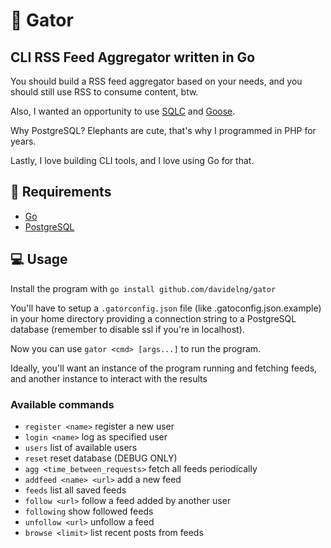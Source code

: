 # 🐊 Gator

## CLI RSS Feed Aggregator written in Go

You should build a RSS feed aggregator based on your needs, and you should still use RSS to consume content, btw.

Also, I wanted an opportunity to use [SQLC](https://sqlc.dev/) and [Goose](http://pressly.github.io/goose/).

Why PostgreSQL? Elephants are cute, that's why I programmed in PHP for years.

Lastly, I love building CLI tools, and I love using Go for that.

## 📖 Requirements

- [Go](https://go.dev/)
- [PostgreSQL](https://www.postgresql.org/)

## 💻 Usage

Install the program with `go install github.com/davidelng/gator`

You'll have to setup a `.gatorconfig.json` file (like .gatoconfig.json.example) in your home directory providing a connection string to a PostgreSQL database (remember to disable ssl if you're in localhost).

Now you can use `gator <cmd> [args...]` to run the program.

Ideally, you'll want an instance of the program running and fetching feeds, and another instance to interact with the results

### Available commands

- `register <name>` register a new user
- `login <name>` log as specified user
- `users` list of available users
- `reset` reset database (DEBUG ONLY)
- `agg <time_between_requests>` fetch all feeds periodically
- `addfeed <name> <url>` add a new feed
- `feeds` list all saved feeds
- `follow <url>` follow a feed added by another user
- `following` show followed feeds
- `unfollow <url>` unfollow a feed
- `browse <limit>` list recent posts from feeds
